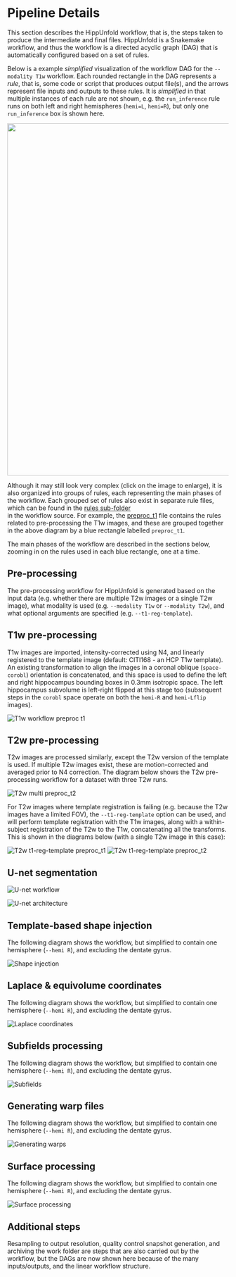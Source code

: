 # Pipeline Details


This section describes the HippUnfold workflow, that is, 
the steps taken to produce the intermediate and final files.
HippUnfold is a Snakemake workflow, and thus the workflow is a 
 directed acyclic graph (DAG) that is automatically configured based
on a set of rules. 

Below is a example *simplified* visualization of the workflow DAG
for the `--modality T1w` workflow.  Each rounded rectangle in the DAG 
represents a *rule*, that is, some code or script that produces 
output file(s), and the arrows represent file inputs and outputs to these 
rules.  It is *simplified* in that multiple 
instances of each rule are not shown, e.g. the `run_inference` rule 
runs on both left and right hemispheres (`hemi=L`, `hemi=R`),
but only one `run_inference` box is shown here.  

<img src="../../hippunfold/dags/out_rulegraph/T1w.svg" width="800px">

Although it may still look very complex (click on the image to 
enlarge), it is also  organized into groups of rules, 
each representing the main phases of the workflow. Each
grouped set of rules also exist in separate rule files,
 which can be found in
 the [rules sub-folder](http://github.com/khanlab/hippunfold/tree/master/hippunfold/workflow/rules)  
in the workflow source. For example, the [preproc_t1](http://github.com/khanlab/hippunfold/tree/master/hippunfold/workflow/rules/preproc_t1.smk)  file contains the rules related to pre-processing the T1w images, and these are 
grouped together in the above diagram by a blue rectangle labelled `preproc_t1`. 


The main phases of the workflow are described in the sections below, zooming in
on the rules used in each blue rectangle, one at a time.


## Pre-processing

The pre-processing workflow for HippUnfold is generated based on the input data (e.g. whether 
there are multiple T2w images or a single T2w image), what modality is used
 (e.g. `--modality T1w` or `--modality T2w`), and what optional arguments are
 specified (e.g. `--t1-reg-template`). 

## T1w pre-processing

T1w images are imported, intensity-corrected using N4, and linearly registered 
to the template image (default: CITI168 - an HCP T1w template). An existing transformation to 
align the images in a coronal oblique (`space-corobl`) orientation is concatenated, and 
this space is used to define the left and right hippocampus bounding boxes in 0.3mm isotropic space. The left 
hippocampus subvolume is left-right flipped at this stage too (subsequent steps in the `corobl` space operate
on both the `hemi-R` and `hemi-Lflip` images).

![T1w workflow preproc t1](../../hippunfold/dags/out_dag/T1w.preproc_t1.svg)


## T2w pre-processing

T2w images are processed similarly, except the T2w version of the template is used. If multiple T2w images
exist, these are motion-corrected and averaged prior to N4 correction. The diagram below shows the T2w pre-
processing workflow for a dataset with three T2w runs.

![T2w multi preproc_t2](../../hippunfold/dags/out_dag/T2w_multi.preproc_t2.svg)


For T2w images where template registration is failing (e.g. because the T2w images have a limited FOV),
the `--t1-reg-template` option can be used, and will perform template registration with the T1w images, along with 
a within-subject registration of the T2w to the T1w, concatenating all the transforms. This is shown in the diagrams below (with a single T2w image in this case):

![T2w t1-reg-template preproc_t1](../../hippunfold/dags/out_dag/T2w_t1-reg-template.preproc_t1.svg)
![T2w t1-reg-template preproc_t2](../../hippunfold/dags/out_dag/T2w_t1-reg-template.preproc_t2.svg)


## U-net segmentation

![U-net workflow](../../hippunfold/dags/out_dag/T1w.nnunet.svg)

![U-net architecture](../images/nnUnet_hippunfold.png)

## Template-based shape injection


The following diagram shows the workflow, but simplified to contain one hemisphere (`--hemi R`), and excluding the dentate gyrus.

![Shape injection](../../hippunfold/dags/out_dag/T1w_hemi-R_hipponly.shape_inject.svg)


## Laplace & equivolume coordinates

The following diagram shows the workflow, but simplified to contain one hemisphere (`--hemi R`), and excluding the dentate gyrus.

![Laplace coordinates](../../hippunfold/dags/out_dag/T1w_hemi-R_hipponly.autotop.svg)

## Subfields processing

The following diagram shows the workflow, but simplified to contain one hemisphere (`--hemi R`), and excluding the dentate gyrus.

![Subfields](../../hippunfold/dags/out_dag/T1w_hemi-R_hipponly.subfields.svg)


## Generating warp files

The following diagram shows the workflow, but simplified to contain one hemisphere (`--hemi R`), and excluding the dentate gyrus.

![Generating warps](../../hippunfold/dags/out_dag/T1w_hemi-R_hipponly.warps.svg)

## Surface processing

The following diagram shows the workflow, but simplified to contain one hemisphere (`--hemi R`), and excluding the dentate gyrus.

![Surface processing](../../hippunfold/dags/out_dag/T1w_hemi-R_hipponly.gifti.svg)


## Additional steps

Resampling to output resolution, quality control snapshot generation, and archiving the work folder are steps 
that are also carried out by the workflow, but the DAGs are now shown here because of the many inputs/outputs, and the linear
workflow structure.






